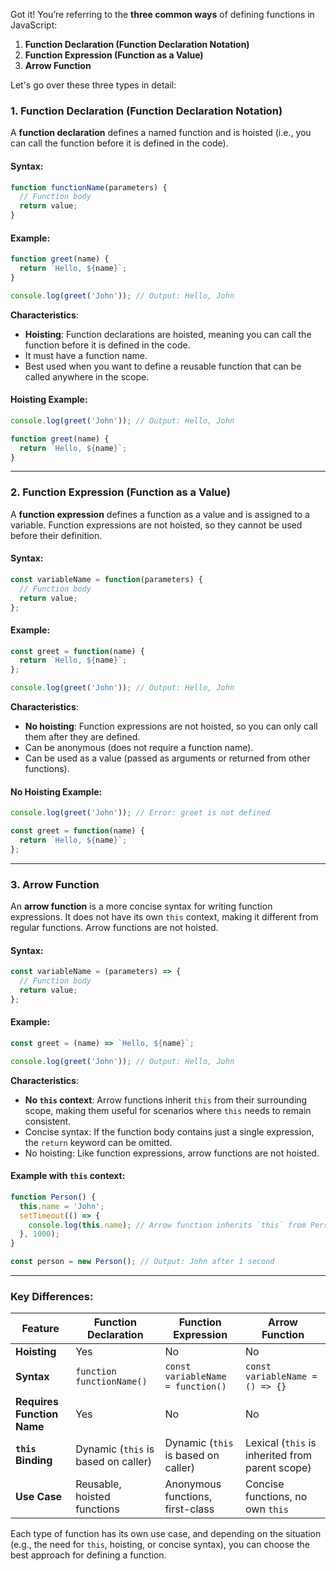 Got it! You’re referring to the **three common ways** of defining functions in JavaScript:

1. **Function Declaration (Function Declaration Notation)**
2. **Function Expression (Function as a Value)**
3. **Arrow Function**

Let's go over these three types in detail:

### 1. **Function Declaration (Function Declaration Notation)**
A **function declaration** defines a named function and is hoisted (i.e., you can call the function before it is defined in the code).

#### Syntax:
```javascript
function functionName(parameters) {
  // Function body
  return value;
}
```

#### Example:
```javascript
function greet(name) {
  return `Hello, ${name}`;
}

console.log(greet('John')); // Output: Hello, John
```

**Characteristics**:
- **Hoisting**: Function declarations are hoisted, meaning you can call the function before it is defined in the code.
- It must have a function name.
- Best used when you want to define a reusable function that can be called anywhere in the scope.

#### Hoisting Example:
```javascript
console.log(greet('John')); // Output: Hello, John

function greet(name) {
  return `Hello, ${name}`;
}
```

---

### 2. **Function Expression (Function as a Value)**
A **function expression** defines a function as a value and is assigned to a variable. Function expressions are not hoisted, so they cannot be used before their definition.

#### Syntax:
```javascript
const variableName = function(parameters) {
  // Function body
  return value;
};
```

#### Example:
```javascript
const greet = function(name) {
  return `Hello, ${name}`;
};

console.log(greet('John')); // Output: Hello, John
```

**Characteristics**:
- **No hoisting**: Function expressions are not hoisted, so you can only call them after they are defined.
- Can be anonymous (does not require a function name).
- Can be used as a value (passed as arguments or returned from other functions).

#### No Hoisting Example:
```javascript
console.log(greet('John')); // Error: greet is not defined

const greet = function(name) {
  return `Hello, ${name}`;
};
```

---

### 3. **Arrow Function**
An **arrow function** is a more concise syntax for writing function expressions. It does not have its own `this` context, making it different from regular functions. Arrow functions are not hoisted.

#### Syntax:
```javascript
const variableName = (parameters) => {
  // Function body
  return value;
};
```

#### Example:
```javascript
const greet = (name) => `Hello, ${name}`;

console.log(greet('John')); // Output: Hello, John
```

**Characteristics**:
- **No `this` context**: Arrow functions inherit `this` from their surrounding scope, making them useful for scenarios where `this` needs to remain consistent.
- Concise syntax: If the function body contains just a single expression, the `return` keyword can be omitted.
- No hoisting: Like function expressions, arrow functions are not hoisted.

#### Example with `this` context:
```javascript
function Person() {
  this.name = 'John';
  setTimeout(() => {
    console.log(this.name); // Arrow function inherits `this` from Person
  }, 1000);
}

const person = new Person(); // Output: John after 1 second
```

---

### Key Differences:

| Feature                        | **Function Declaration**             | **Function Expression**              | **Arrow Function**                    |
|---------------------------------|--------------------------------------|--------------------------------------|---------------------------------------|
| **Hoisting**                    | Yes                                 | No                                   | No                                    |
| **Syntax**                      | `function functionName()`            | `const variableName = function()`    | `const variableName = () => {}`       |
| **Requires Function Name**      | Yes                                 | No                                   | No                                    |
| **`this` Binding**              | Dynamic (`this` is based on caller)  | Dynamic (`this` is based on caller)  | Lexical (`this` is inherited from parent scope) |
| **Use Case**                    | Reusable, hoisted functions          | Anonymous functions, first-class     | Concise functions, no own `this`      |

Each type of function has its own use case, and depending on the situation (e.g., the need for `this`, hoisting, or concise syntax), you can choose the best approach for defining a function.